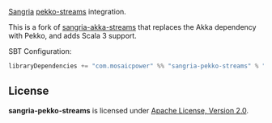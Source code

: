 [Sangria](https://sangria-graphql.github.io/) [pekko-streams](https://pekko.apache.org/docs/pekko/current/stream/) integration.

This is a fork of [sangria-akka-streams](https://github.com/sangria-graphql/sangria-akka-streams) that replaces the Akka dependency with Pekko, and adds Scala 3 support.

SBT Configuration:

```scala
libraryDependencies += "com.mosaicpower" %% "sangria-pekko-streams" % "<latest version>"
```

## License

**sangria-pekko-streams** is licensed under [Apache License, Version 2.0](https://www.apache.org/licenses/LICENSE-2.0).
